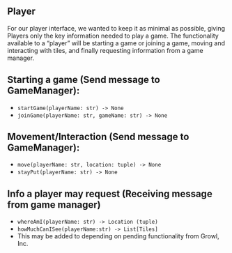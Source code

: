 ## Player

For our player interface, we wanted to keep it as minimal as possible, giving Players only the key information needed to play a game. The functionality available to a “player” will be starting a game or joining a game, moving and interacting with tiles, and finally requesting information from a game manager. 

## Starting a game (Send message to GameManager):
  - `startGame(playerName: str) -> None`
  - `joinGame(playerName: str, gameName: str) -> None`

## Movement/Interaction (Send message to GameManager):
  - `move(playerName: str, location: tuple) -> None`
  - `stayPut(playerName: str) -> None`

## Info a player may request (Receiving message from game manager)
  - `whereAmI(playerName: str) -> Location (tuple)`
  - `howMuchCanISee(playerName:str) -> List[Tiles]`
  - This may be added to depending on pending functionality from Growl, Inc.

